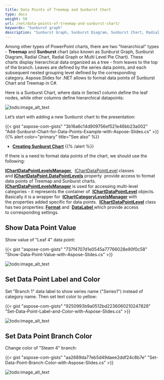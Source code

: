 ```yaml
---
title: Data Points of Treemap and Sunburst Chart
type: docs
weight: 50
url: /net/data-points-of-treemap-and-sunburst-chart/
keywords: "Sunburst graph"
description: "Sunburst Graph, Sunburst Diagram, Sunburst Chart, Radial Chart, Radial Graph or Multi Level Pie Chart with Aspose.Slides."
---
```


Among other types of PowerPoint charts, there are two "hierarchical" types - **Treemap** and **Sunburst** chart (also known as Sunburst Graph, Sunburst Diagram, Radial Chart, Radial Graph or Multi Level Pie Chart). These charts display hierarchical data organized as a tree - from leaves to the top of the branch. Leaves are defined by the series data points, and each subsequent nested grouping level defined by the corresponding category. Aspose.Slides for .NET allows to format data points of Sunburst Chart and Treemap in C#.

Here is a Sunburst Chart, where data in Series1 column define the leaf nodes, while other columns define hierarchical datapoints:

![todo:image_alt_text](https://lh6.googleusercontent.com/TSSU5O7SLOi5NZD9JaubhgGU1QU5tYKc23RQX_cal3tlz5TpOvsgUFLV_rHvruwN06ft1XYgsLhbeEDXzVqdAybPIbpfGy-lwoQf_ydxDwcjAeZHWfw61c4koXezAAlEeCA7x6BZ)

Let’s start with adding a new Sunburst chart to the presentation:



{{< gist "aspose-com-gists" "3b16a6c14d909756ef521e46bb23a002" "Add-Sunburst-Chart-for-Data-Points-Example-with-Aspose-Slides.cs" >}}
{{% alert color="primary" title="See also" %}} 
- [**Creating Sunburst Chart**](/slides/net/adding-charts/#addingcharts-creatingsunburstchart)
{{% /alert %}}


If there is a need to format data points of the chart, we should use the following:

[**IChartDataPointLevelsManager**](https://apireference.aspose.com/net/slides/aspose.slides.charts/IChartDataPointLevelsManager), 
[IChartDataPointLevel](https://apireference.aspose.com/net/slides/aspose.slides.charts/ichartdatapointlevel) classes 
and [**IChartDataPoint.DataPointLevels**](https://apireference.aspose.com/net/slides/aspose.slides.charts/ichartdatapoint/properties/datapointlevels) property 
provide access to format data points of Treemap and Sunburst charts. 
[**IChartDataPointLevelsManager**](https://apireference.aspose.com/net/slides/aspose.slides.charts/IChartDataPointLevelsManager) 
is used for accessing multi-level categories - it represents the container of 
[**IChartDataPointLevel**](https://apireference.aspose.com/net/slides/aspose.slides.charts/IChartDataPointLevel) objects. 
Basically it is a wrapper for 
[**IChartCategoryLevelsManager**](https://apireference.aspose.com/net/slides/aspose.slides.charts/IChartCategoryLevelsManager) with 
the properties added specific for data points. 
[**IChartDataPointLevel**](https://apireference.aspose.com/net/slides/aspose.slides.charts/IChartDataPointLevel) class has 
two properties: [**Format**](https://apireference.aspose.com/net/slides/aspose.slides.charts/ichartdatapointlevel/properties/format) and 
[**DataLabel** ](https://apireference.aspose.com/net/slides/aspose.slides.charts/ichartdatapointlevel/properties/label)which 
provide access to corresponding settings.
## **Show Data Point Value**
Show value of "Leaf 4" data point:



{{< gist "aspose-com-gists" "737f4707d1e0545a77766028e90f0c58" "Show-Data-Point-Value-with-Aspose-Slides.cs" >}}

![todo:image_alt_text](https://lh6.googleusercontent.com/bKHMf5Bj37ZkMwUE1OfXjw7_CRmDhafhQOUuVWDmitwbtdkwD68ibWluY6Q1HQz_z2Q-BR_SBrBPZ_gID5bGH0PUqI5w37S22RT-ZZal6k7qIDstKntYi5QXS8z-SgpnsI78WGiu)
## **Set Data Point Label and Color**
Set "Branch 1" data label to show series name ("Series1") instead of category name. Then set text color to yellow:



{{< gist "aspose-com-gists" "9250993b9a0512bd2236060210247828" "Set-Data-Point-Label-and-Color-with-Aspose-Slides.cs" >}}

![todo:image_alt_text](https://lh6.googleusercontent.com/I9g0kewJnxkhUVlfSWRN39Ng-wzjWyRwF3yTbOD9HhLTLBt_sMJiEfDe7vOfqRNx89o9AVZsYTW3Vv_TIuj4EgM4_UEEi7zQ3jdvaO8FoG2JcsOqNRgbiE5HQZNz8xx_q9qdj8JQ)
## **Set Data Point Branch Color**
Change color of "Steam 4" branch:



{{< gist "aspose-com-gists" "aa2689da77eb5d49daee2ddf24c8b7e" "Set-Data-Point-Branch-Color-with-Aspose-Slides.cs" >}}

![todo:image_alt_text](https://lh5.googleusercontent.com/Zll4cpQ5tTDdgwmJ4yuupolfGaANR8SWWTU3XaJav_ZVXVstV1pI1z1OFH-gov6FxPoDz1cxmMyrgjsdYGS24PlhaYa2daKzlNuL1a0xYcqEiyyO23AE6JMOLavWpvqA6SzOCA6_)




